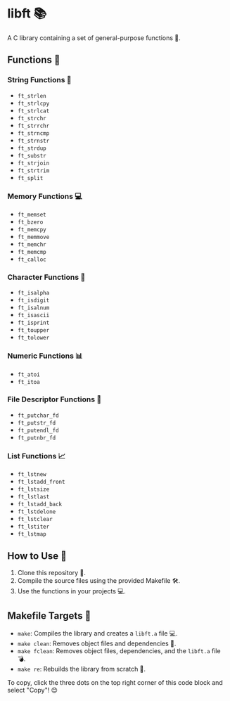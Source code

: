 **libft 📚**
================

A C library containing a set of general-purpose functions 🤖.

**Functions 📝**
------------

### String Functions 📄

* `ft_strlen`
* `ft_strlcpy`
* `ft_strlcat`
* `ft_strchr`
* `ft_strrchr`
* `ft_strncmp`
* `ft_strnstr`
* `ft_strdup`
* `ft_substr`
* `ft_strjoin`
* `ft_strtrim`
* `ft_split`

### Memory Functions 💻

* `ft_memset`
* `ft_bzero`
* `ft_memcpy`
* `ft_memmove`
* `ft_memchr`
* `ft_memcmp`
* `ft_calloc`

### Character Functions 📝

* `ft_isalpha`
* `ft_isdigit`
* `ft_isalnum`
* `ft_isascii`
* `ft_isprint`
* `ft_toupper`
* `ft_tolower`

### Numeric Functions 📊

* `ft_atoi`
* `ft_itoa`

### File Descriptor Functions 📁

* `ft_putchar_fd`
* `ft_putstr_fd`
* `ft_putendl_fd`
* `ft_putnbr_fd`

### List Functions 📈

* `ft_lstnew`
* `ft_lstadd_front`
* `ft_lstsize`
* `ft_lstlast`
* `ft_lstadd_back`
* `ft_lstdelone`
* `ft_lstclear`
* `ft_lstiter`
* `ft_lstmap`

**How to Use 🤔**
--------------

1. Clone this repository 📂.
2. Compile the source files using the provided Makefile 🛠️.
3. Use the functions in your projects 💻.

**Makefile Targets 🎯**
-------------------

* `make`: Compiles the library and creates a `libft.a` file 💻.
* `make clean`: Removes object files and dependencies 💸.
* `make fclean`: Removes object files, dependencies, and the `libft.a` file 💣.
* `make re`: Rebuilds the library from scratch 🔁.

To copy, click the three dots on the top right corner of this code block and select "Copy"! 😊
